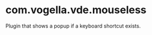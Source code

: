 com.vogella.vde.mouseless
=========================

Plugin that shows a popup if a keyboard shortcut exists.
